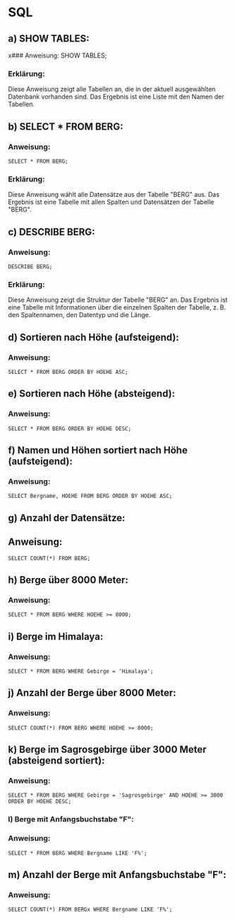 # SQL
## a) SHOW TABLES:

x### Anweisung:
    SHOW TABLES;   

### Erklärung:
Diese Anweisung zeigt alle Tabellen an, die in der aktuell ausgewählten Datenbank vorhanden sind. Das Ergebnis ist eine Liste mit den Namen der Tabellen.


## b) SELECT * FROM BERG:

### Anweisung:
    SELECT * FROM BERG;   

### Erklärung:
Diese Anweisung wählt alle Datensätze aus der Tabelle "BERG" aus. Das Ergebnis ist eine Tabelle mit allen Spalten und Datensätzen der Tabelle "BERG".


## c) DESCRIBE BERG:

### Anweisung:
    DESCRIBE BERG;   

### Erklärung:
Diese Anweisung zeigt die Struktur der Tabelle "BERG" an. Das Ergebnis ist eine Tabelle mit Informationen über die einzelnen Spalten der Tabelle, z. B. den Spaltennamen, den Datentyp und die Länge.


## d) Sortieren nach Höhe (aufsteigend):

### Anweisung:
    SELECT * FROM BERG ORDER BY HOEHE ASC;   


## e) Sortieren nach Höhe (absteigend):

### Anweisung:
    SELECT * FROM BERG ORDER BY HOEHE DESC;   


## f) Namen und Höhen sortiert nach Höhe (aufsteigend):

### Anweisung:
    SELECT Bergname, HOEHE FROM BERG ORDER BY HOEHE ASC;   


## g) Anzahl der Datensätze:

## Anweisung:
    SELECT COUNT(*) FROM BERG;   


## h) Berge über 8000 Meter:

### Anweisung:
    SELECT * FROM BERG WHERE HOEHE >= 8000;   


## i) Berge im Himalaya:

### Anweisung:
    SELECT * FROM BERG WHERE Gebirge = 'Himalaya';   


## j) Anzahl der Berge über 8000 Meter:

### Anweisung:
    SELECT COUNT(*) FROM BERG WHERE HOEHE >= 8000;   


## k) Berge im Sagrosgebirge über 3000 Meter (absteigend sortiert):

### Anweisung:
    SELECT * FROM BERG WHERE Gebirge = 'Sagrosgebirge' AND HOEHE >= 3000 ORDER BY HOEHE DESC;   


### l) Berge mit Anfangsbuchstabe "F":

### Anweisung:
    SELECT * FROM BERG WHERE Bergname LIKE 'F%';   


## m) Anzahl der Berge mit Anfangsbuchstabe "F":

### Anweisung:
    SELECT COUNT(*) FROM BERGx WHERE Bergname LIKE 'F%';   
